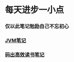 # 每天进步一小点

### 仅以此笔记勉励自己不忘初心

### [JVM笔记](https://github.com/rcllong/person_learn/blob/master/learn/jvm%E5%AD%A6%E4%B9%A0.md)


### [码出高效读书笔记](https://github.com/rcllong/person_learn/blob/master/learn/%E7%A0%81%E5%87%BA%E9%AB%98%E6%95%88%E7%AC%94%E8%AE%B0.md)
